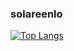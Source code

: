 ### solareenlo
[![Top Langs](https://github-readme-stats.vercel.app/api/top-langs/?username=solareenlo&layout=compact)](https://github.com/anuraghazra/github-readme-stats)
